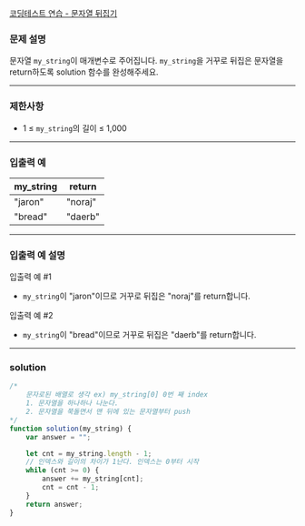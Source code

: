 [코딩테스트 연습 - 문자열 뒤집기](https://school.programmers.co.kr/learn/courses/30/lessons/120822)

### **문제 설명**

문자열 `my_string`이 매개변수로 주어집니다. `my_string`을 거꾸로 뒤집은 문자열을 return하도록 solution 함수를 완성해주세요.

---

### 제한사항

- 1 ≤ `my_string`의 길이 ≤ 1,000

---

### 입출력 예

| my_string | return  |
| --------- | ------- |
| "jaron"   | "noraj" |
| "bread"   | "daerb" |

---

### 입출력 예 설명

입출력 예 #1

- `my_string`이 "jaron"이므로 거꾸로 뒤집은 "noraj"를 return합니다.

입출력 예 #2

- `my_string`이 "bread"이므로 거꾸로 뒤집은 "daerb"를 return합니다.

---

### solution

```jsx
/*
    문자로된 배열로 생각 ex) my_string[0] 0번 째 index
    1. 문자열을 하나하나 나눈다.
    2. 문자열을 쭉돌면서 맨 뒤에 있는 문자열부터 push
*/
function solution(my_string) {
	var answer = "";

	let cnt = my_string.length - 1;
	// 인덱스와 길이의 차이가 1난다. 인덱스는 0부터 시작
	while (cnt >= 0) {
		answer += my_string[cnt];
		cnt = cnt - 1;
	}
	return answer;
}
```
